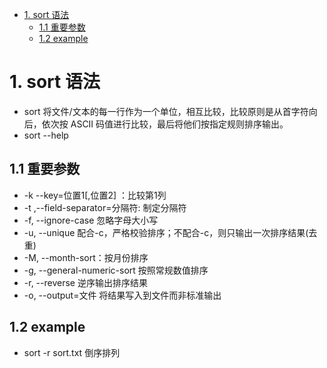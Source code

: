 <!-- TOC -->

- [1. sort 语法](#1-sort-语法)
    - [1.1 重要参数](#11-重要参数)
    - [1.2 example](#12-example)

<!-- /TOC -->
# 1. sort 语法
* sort 将文件/文本的每一行作为一个单位，相互比较，比较原则是从首字符向后，依次按 ASCII 码值进行比较，最后将他们按指定规则排序输出。
* sort --help
## 1.1 重要参数
* -k --key=位置1[,位置2] ：比较第1列
* -t ,--field-separator=分隔符: 制定分隔符
* -f, --ignore-case		忽略字母大小写
*  -u, --unique		配合-c，严格校验排序；不配合-c，则只输出一次排序结果(去重)
* -M, --month-sort：按月份排序
* -g, --general-numeric-sort	按照常规数值排序
*  -r, --reverse			逆序输出排序结果
* -o, --output=文件		将结果写入到文件而非标准输出

## 1.2 example
* sort -r sort.txt 倒序排列
